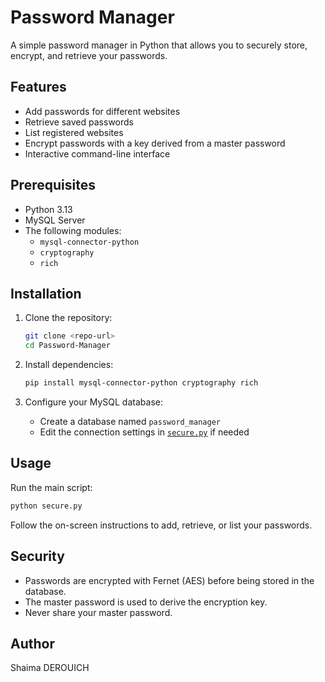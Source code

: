 # Password Manager

A simple password manager in Python that allows you to securely store, encrypt, and retrieve your passwords.

## Features

- Add passwords for different websites
- Retrieve saved passwords
- List registered websites
- Encrypt passwords with a key derived from a master password
- Interactive command-line interface

## Prerequisites

- Python 3.13
- MySQL Server
- The following modules:
   - `mysql-connector-python`
   - `cryptography`
   - `rich`

## Installation

1. Clone the repository:
    ```sh
    git clone <repo-url>
    cd Password-Manager
    ```

2. Install dependencies:
    ```sh
    pip install mysql-connector-python cryptography rich
    ```

3. Configure your MySQL database:
    - Create a database named `password_manager`
    - Edit the connection settings in [`secure.py`](secure.py) if needed

## Usage

Run the main script:
```sh
python secure.py
```

Follow the on-screen instructions to add, retrieve, or list your passwords.

## Security

- Passwords are encrypted with Fernet (AES) before being stored in the database.
- The master password is used to derive the encryption key.
- Never share your master password.

## Author

Shaima DEROUICH
